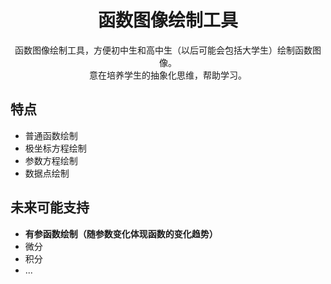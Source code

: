 <h1 align="center">
函数图像绘制工具
</h1>

<div align="center">

  函数图像绘制工具，方便初中生和高中生（以后可能会包括大学生）绘制函数图像。<br>
  意在培养学生的抽象化思维，帮助学习。

</div>

## 特点
* 普通函数绘制
* 极坐标方程绘制
* 参数方程绘制
* 数据点绘制

## 未来可能支持
* **有参函数绘制（随参数变化体现函数的变化趋势）**
* 微分
* 积分
* ...


